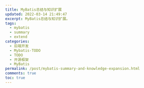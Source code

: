```yaml
---
title: MyBatis总结与知识扩展
updated: 2022-03-14 21:49:47
excerpt: MyBatis总结与知识扩展。
tags:
  - mybatis
  - summary
  - extend
categories:
  - 后端开发
  - Mybatis-TODO
  - TODO
  - 开源框架
  - MyBatis
permalink: /post/mybatis-summary-and-knowledge-expansion.html
comments: true
toc: true
---
```

